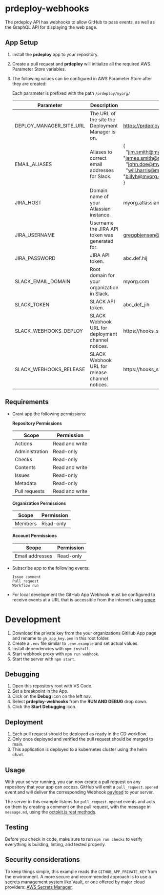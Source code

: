 # prdeploy-webhooks
The prdeploy API has webhooks to allow GitHub to pass events, as well as the GraphQL API for displaying the web page.

## App Setup

1. Install the **prdeploy** app to your repository.
2. Create a pull request and **prdeploy** will initialize all the required AWS Parameter Store variables.
3. The following values can be configured in AWS Parameter Store after they are created:

    Each parameter is prefixed with the path  `/prdeploy/myorg/`

    | Parameter               | Description                                       | Example                                                                                                                                                                                     |
    |-------------------------|---------------------------------------------------|---------------------------------------------------------------------------------------------------------------------------------------------------------------------------------------------|
    | DEPLOY_MANAGER_SITE_URL | The URL of the site the Deployment Manager is on. | https://prdeploy.myorg.com                                                                                                                                                                  |
    | EMAIL_ALIASES           | Aliases to correct email addresses for Slack.     | {<br>&nbsp;&nbsp;"jim.smith@myorg.com": "james.smith@myorg.com",<br>  &nbsp;&nbsp;"john.doe@myorg.com": "jdoe@myorg.com",<br>  &nbsp;&nbsp;"will.harris@myorg.com": "billyh@myorg.com"<br>} |
    | JIRA_HOST               | Domain name of your Atlassian instance.           | myorg.atlassian.net                                                                                                                                                                         |
    | JIRA_USERNAME           | Username the JIRA API token was generated for.    | greggbjensen@myorg.com                                                                                                                                                                      |
    | JIRA_PASSWORD           | JIRA API token.                                   | abc.def.hij                                                                                                                                                                   |
    | SLACK_EMAIL_DOMAIN      | Root domain for your organization in Slack.       | myorg.com                                                                                                                                                                                   |
    | SLACK_TOKEN             | SLACK API token.                                  | abc_def_jih                                                                                                                                                                    |
    | SLACK_WEBHOOKS_DEPLOY   | SLACK Webhook URL for deployment channel notices. | https://hooks_slack_com/services/aaa/bbb/ccc                                                                                                                                                |
    | SLACK_WEBHOOKS_RELEASE  | SLACK Webhook URL for release channel notices.    | https://hooks_slack_com/services/aaa/bbb/ccc                                                                                                                                                |

## Requirements

- Grant app the following permissions:

  **Repository Permissions**

  | Scope          | Permission     |
  | -------------- | -------------- |
  | Actions        | Read and write |
  | Administration | Read-only      |
  | Checks         | Read-only      |
  | Contents       | Read and write |
  | Issues         | Read-only      |
  | Metadata       | Read-only      |
  | Pull requests  | Read and write |

  **Organization Permissions**

  | Scope     | Permission |
  | --------- | ---------- |
  | Members   | Read-only  |

  **Account Permissions**

  | Scope           | Permission |
  | --------------- | ---------- |
  | Email addresses | Read-only  |

- Subscribe app to the following events:

  ```
  Issue comment
  Pull request
  Workflow run
  ```

- For local development the GitHub App Webhook must be configured to receive events at a URL that is accessible from the internet using [smee](https://smee.io/).

# Development

1. Download the private key from the your organizations GitHub App page and rename to `gh_app_key.pem` in this root folder.
2. Create a `.env` file similar to `.env.example` and set actual values.
3. Install dependencies with `npm install`.
4. Start webhook proxy with `npm run webhook`.
5. Start the server with `npm start`.

## Debugging

1. Open this repository root with VS Code.
2. Set a breakpoint in the App.
3. Click on the **Debug** icon on the left nav.
4. Select **prdeploy-webhooks** from the **RUN AND DEBUG** drop down.
5. Click the **Start Debugging** icon.

## Deployment

1. Each pull request should be deployed as ready in the CD workflow.
2. Only once deployed and verified the pull request should be merged to main.
3. This application is deployed to a kubernetes cluster using the helm chart.

## Usage

With your server running, you can now create a pull request on any repository that
your app can access. GitHub will emit a `pull_request.opened` event and will deliver
the corresponding Webhook [payload](https://docs.github.com/webhooks-and-events/webhooks/webhook-events-and-payloads#pull_request) to your server.

The server in this example listens for `pull_request.opened` events and acts on
them by creating a comment on the pull request, with the message in `message.md`,
using the [octokit.js rest methods](https://github.com/octokit/octokit.js#octokitrest-endpoint-methods).

## Testing

Before you check in code, make sure to run `npm run checks` to verify everything is building, linting, and tested properly.

## Security considerations

To keep things simple, this example reads the `GITHUB_APP_PRIVATE_KEY` from the
environment. A more secure and recommended approach is to use a secrets management system
like [Vault](https://www.vaultproject.io/use-cases/key-management), or one offered
by major cloud providers:
[AWS Secrets Manager](https://docs.aws.amazon.com/AWSJavaScriptSDK/v3/latest/clients/client-secrets-manager/),

